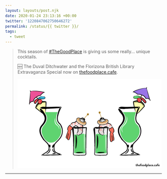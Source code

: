 ```yaml
---
layout: layouts/post.njk
date: 2020-01-24 23:13:16 +00:00
twitter: '1220847062750646272'
permalink: /status/{{ twitter }}/
tags: 
  - tweet
---
```


> This season of [#TheGoodPlace](https://twitter.com/hashtag/TheGoodPlace) is giving us some really... unique cocktails.
> 
> 🆕 The Duval Ditchwater and the Florizona British Library Extravaganza Special now on [thefoodplace.cafe](https://thefoodplace.cafe). 
> 
> ![Green cocktails: one garnished with fruit and sour gummi worms, the other with shrimp, blinis, and caviar.](/img/1220847062750646272-EPFR7mpUEAAefVO.png)

---
